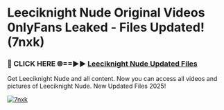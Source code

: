 # Leeciknight Nude Original Videos 0nlyFans Leaked - Files Updated! (7nxk)

<h3>🔴 CLICK HERE 🌐==►► <a href="https://tinyurl.com/yc6ubb5a" rel="nofollow">Leeciknight Nude Updated Files</a></h3>

Get Leeciknight Nude and all content. Now you can access all videos and pictures of Leeciknight Nude. New Updated Files 2025!

[![7nxk](https://i.imgur.com/7eu0CRL.gif)](https://tinyurl.com/yc6ubb5a)

